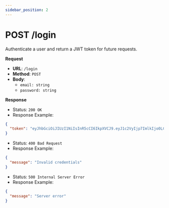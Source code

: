 ```yaml
---
sidebar_position: 2
---
```


# POST /login

Authenticate a user and return a JWT token for future requests.

**Request**

- **URL**: `/login`
- **Method**: `POST`
- **Body**:
  - `email: string`
  - `password: string`

**Response**

- Status: `200 OK`
- Response Example:

```json
{
  "token": "eyJhbGciOiJIUzI1NiIsInR5cCI6IkpXVCJ9.eyJ1c2VyIjp7ImlkIjo0LCJuYW1lIjoiZXVsbGVyIiwiZW1haWwiOiJldWxsZXJAZXVsbGVyLmNvbSJ9LCJpYXQiOjE3Mjg0MTgwNzksImV4cCI6MTcyOTAyMjg3OX0.SfwCx04tkMuoAiV7Y4u0DGT8e4af5tXUTV-pjnZE26M"
}
```

- Status: `400 Bad Request`
- Response Example:

```json
{
  "message": "Invalid credentials"
}
```

- Status: `500 Internal Server Error`
- Response Example:

```json
{
  "message": "Server error"
}
```
